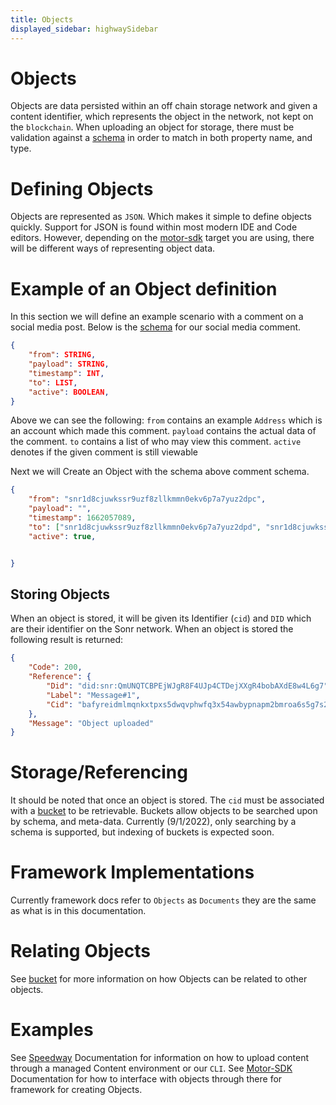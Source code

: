 ```yaml
---
title: Objects
displayed_sidebar: highwaySidebar
---
```


# Objects
Objects are data persisted within an off chain storage network and given a content identifier, which represents the object in the network, not kept on the `blockchain`. When uploading an object for storage, there must be validation against a [schema](./schemas.md) in order to match in both property name, and type.

# Defining Objects
Objects are represented as `JSON`. Which makes it simple to define objects quickly. Support for JSON is found within most modern IDE and Code editors. However, depending on the [motor-sdk](../motor-sdk/overview.md) target you are using, there will be different ways of representing object data.


# Example of an Object definition
In this section we will define an example scenario with a comment on a social media post. Below is the [schema](./schemas.md) for our social media comment.
```json
{
    "from": STRING,
    "payload": STRING,
    "timestamp": INT,
    "to": LIST,
    "active": BOOLEAN,
}
```
Above we can see the following:
`from` contains an example `Address` which is an account which made this comment.
`payload` contains the actual data of the comment.
`to` contains a list of who may view this comment.
`active` denotes if the given comment is still viewable

Next we will Create an Object with the schema above comment schema.
```json
{
    "from": "snr1d8cjuwkssr9uzf8zllkmmn0ekv6p7a7yuz2dpc",
    "payload": "",
    "timestamp": 1662057089,
    "to": ["snr1d8cjuwkssr9uzf8zllkmmn0ekv6p7a7yuz2dpd", "snr1d8cjuwkssr9uzf8zllkmmn0ekv6p7a7yuz2dpd"],
    "active": true,


}
```

## Storing Objects
When an object is stored, it will be given its Identifier (`cid`) and `DID` which are their identifier on the Sonr network. When an object is stored the following result is returned:
```json
{
	"Code": 200,
	"Reference": {
		"Did": "did:snr:QmUNQTCBPEjWJgR8F4UJp4CTDejXXgR4bobAXdE8w4L6g7",
		"Label": "Message#1",
		"Cid": "bafyreidmlmqnkxtpxs5dwqvphwfq3x54awbypnapm2bmroa6s5g7s2ejt4"
	},
	"Message": "Object uploaded"
}
```
# Storage/Referencing
 It should be noted that once an object is stored. The `cid` must be associated with a [bucket](./buckets.md) to be retrievable. Buckets allow objects to be searched upon by schema, and meta-data. Currently (9/1/2022), only searching by a schema is supported, but indexing of buckets is expected soon.

# Framework Implementations
Currently framework docs refer to `Objects` as `Documents` they are the same as what is in this documentation.

# Relating Objects
See [bucket](/docs/highway/modules/buckets.md) for more information on how Objects can be related to other objects.

# Examples
See [Speedway](https://speedway.sh) Documentation for information on how to upload content through a managed Content environment or our `CLI`.
See [Motor-SDK](/docs/motor-sdk/intro.mdx) Documentation for how to interface with objects through there for framework for creating Objects.

